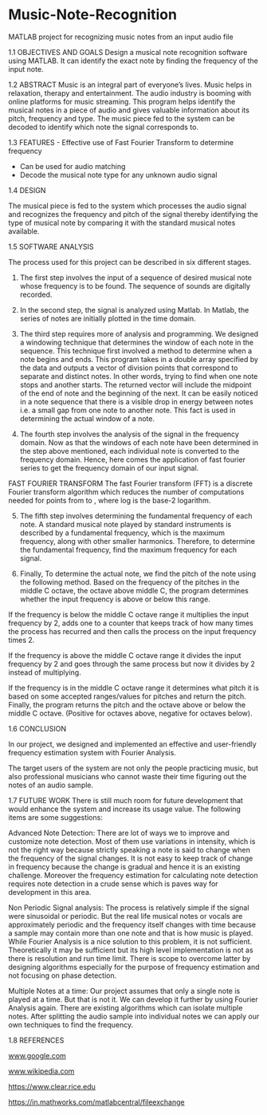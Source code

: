 # Music-Note-Recognition
MATLAB project for recognizing music notes from an input audio file


1.1	OBJECTIVES AND GOALS
Design a musical note recognition software using MATLAB.
It can identify the exact note by finding the frequency of the input note.



1.2 	ABSTRACT
Music is an integral part of everyone’s lives. Music helps in relaxation, therapy and entertainment. The audio industry is booming with online platforms for music streaming. This program helps identify the musical notes in a piece of audio and gives valuable information about its pitch, frequency and type. The music piece fed to the system can be decoded to identify which note the signal corresponds to.


1.3 FEATURES
         -  Effective use of Fast Fourier Transform to determine   frequency
-  Can be used for audio matching
-  Decode the musical note type for any unknown audio signal


1.4 DESIGN

The musical piece is fed to the system which processes the audio signal and recognizes the frequency and pitch of the signal thereby identifying the type of musical note by comparing it with the standard musical notes available.



1.5 	SOFTWARE ANALYSIS

The process used for this project can be described in six different stages. 
1) The first step involves the input of a sequence of desired musical note whose frequency is to be found. The sequence of sounds are digitally recorded. 

2) In the second step, the signal is analyzed using Matlab. In Matlab, the series of notes are initially plotted in the time domain.

3) The third step requires more of analysis and programming. We designed a windowing technique that determines the window of each note in the sequence.  This technique first involved a method to determine when a note begins and ends.
This program takes in a double array specified by the data and outputs a vector of division points that correspond to separate and distinct notes. In other words, trying to find when one note stops and another starts. The returned vector will include the midpoint of the end of note and the beginning of the next. It can be easily noticed in a note sequence that there is a visible drop in energy between notes i.e. a small gap from one note to another note. This fact is used in determining the actual window of a note.

4) The fourth step involves the analysis of the signal in the frequency domain.  Now as that the windows of each note have been determined in the step above mentioned, each individual note is converted to the frequency domain. Hence, here comes the application of fast fourier series to get the frequency domain of our input signal.


FAST FOURIER TRANSFORM
The fast Fourier transform (FFT) is a discrete Fourier transform algorithm which reduces the number of computations needed for  points from  to , where log is the base-2 logarithm.


5) The fifth step involves determining the fundamental frequency of each note.  A standard musical note played by standard instruments is described by a fundamental frequency, which is the maximum frequency, along with other smaller harmonics.  Therefore, to determine the fundamental frequency, find the maximum frequency for each signal.

6) Finally, To determine the actual note, we find the pitch of the note using the following method. Based on the frequency of the pitches in the middle C octave, the octave above middle C, the program determines whether the input frequency is above or below this range. 

If the frequency is below the middle C octave range it multiplies the input frequency by 2, adds one to a counter that keeps track of how many times the process has recurred and then calls the process on the input frequency times 2.

If the frequency is above the middle C octave range it divides the input frequency by 2 and goes through the same process but now it divides by 2 instead of multiplying. 

If the frequency is in the middle C octave range it determines what pitch it is based on some accepted ranges/values for pitches and return the pitch. Finally, the program returns the pitch and the octave above or below the middle C octave.  (Positive for octaves above, negative for octaves below).



1.6    CONCLUSION

In our project, we designed and implemented an effective and user-friendly frequency estimation system with Fourier Analysis. 

The target users of the system are not only the people practicing music, but also professional musicians who cannot waste their time figuring out the notes of an audio sample.




1.7    FUTURE WORK
There is still much room for future development that would enhance the system and increase its usage value. The following items are some suggestions:

Advanced Note Detection: 
There are lot of ways we to improve and customize note detection. Most of them use variations in intensity, which is not the right way because strictly speaking a note is said to change when the frequency of the signal changes. It is not easy to keep track of change in frequency because the change is gradual and hence it is an existing challenge. Moreover the frequency estimation for calculating note detection requires note detection in a crude sense which is paves way for development in this area.

Non Periodic Signal analysis: 
The process is relatively simple if the signal were sinusoidal or periodic. But the real life musical notes or vocals are approximately periodic and the frequency itself changes with time because a sample may contain more than one note and that is how music is played. While Fourier Analysis is a nice solution to this problem, it is not sufficient. Theoretically it may be sufficient but its high level implementation is not as there is resolution and run time limit. There is scope to overcome latter by designing algorithms especially for the purpose of frequency estimation and not focusing on phase detection.

Multiple Notes at a time: 
Our project assumes that only a single note is played at a time. But that is not it. We can develop it further by using Fourier Analysis again. There are existing algorithms which can isolate multiple notes. After splitting the audio sample into individual notes we can apply our own techniques to find the frequency.



1.8   REFERENCES


www.google.com

www.wikipedia.com 

https://www.clear.rice.edu

https://in.mathworks.com/matlabcentral/fileexchange







